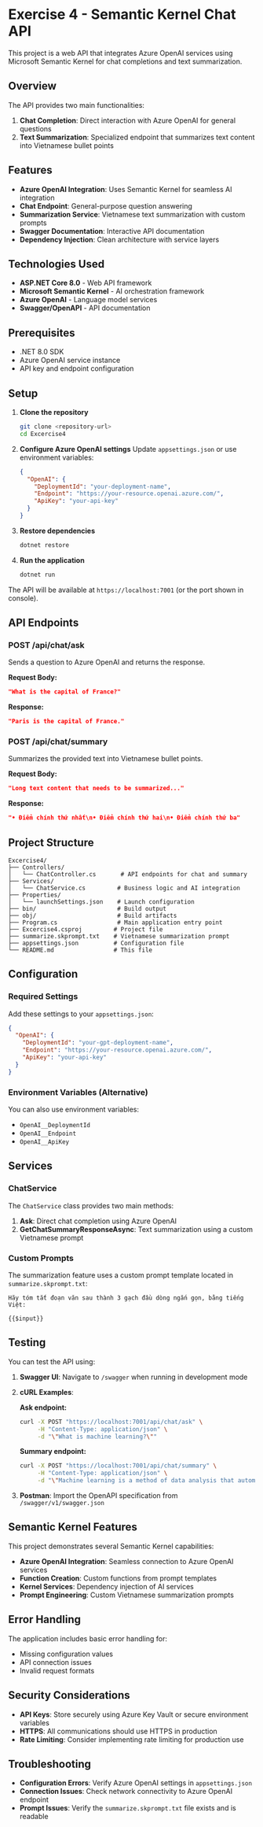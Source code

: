# Exercise 4 - Semantic Kernel Chat API

This project is a web API that integrates Azure OpenAI services using Microsoft Semantic Kernel for chat completions and text summarization.

## Overview

The API provides two main functionalities:
1. **Chat Completion**: Direct interaction with Azure OpenAI for general questions
2. **Text Summarization**: Specialized endpoint that summarizes text content into Vietnamese bullet points

## Features

- **Azure OpenAI Integration**: Uses Semantic Kernel for seamless AI integration
- **Chat Endpoint**: General-purpose question answering
- **Summarization Service**: Vietnamese text summarization with custom prompts
- **Swagger Documentation**: Interactive API documentation
- **Dependency Injection**: Clean architecture with service layers

## Technologies Used

- **ASP.NET Core 8.0** - Web API framework
- **Microsoft Semantic Kernel** - AI orchestration framework
- **Azure OpenAI** - Language model services
- **Swagger/OpenAPI** - API documentation

## Prerequisites

- .NET 8.0 SDK
- Azure OpenAI service instance
- API key and endpoint configuration

## Setup

1. **Clone the repository**
   ```bash
   git clone <repository-url>
   cd Excercise4
   ```

2. **Configure Azure OpenAI settings**
   Update `appsettings.json` or use environment variables:
   ```json
   {
     "OpenAI": {
       "DeploymentId": "your-deployment-name",
       "Endpoint": "https://your-resource.openai.azure.com/",
       "ApiKey": "your-api-key"
     }
   }
   ```

3. **Restore dependencies**
   ```bash
   dotnet restore
   ```

4. **Run the application**
   ```bash
   dotnet run
   ```

The API will be available at `https://localhost:7001` (or the port shown in console).

## API Endpoints

### POST /api/chat/ask
Sends a question to Azure OpenAI and returns the response.

**Request Body:**
```json
"What is the capital of France?"
```

**Response:**
```json
"Paris is the capital of France."
```

### POST /api/chat/summary
Summarizes the provided text into Vietnamese bullet points.

**Request Body:**
```json
"Long text content that needs to be summarized..."
```

**Response:**
```json
"• Điểm chính thứ nhất\n• Điểm chính thứ hai\n• Điểm chính thứ ba"
```

## Project Structure

```
Excercise4/
├── Controllers/
│   └── ChatController.cs       # API endpoints for chat and summary
├── Services/
│   └── ChatService.cs         # Business logic and AI integration
├── Properties/
│   └── launchSettings.json    # Launch configuration
├── bin/                       # Build output
├── obj/                       # Build artifacts
├── Program.cs                 # Main application entry point
├── Excercise4.csproj         # Project file
├── summarize.skprompt.txt    # Vietnamese summarization prompt
├── appsettings.json          # Configuration file
└── README.md                 # This file
```

## Configuration

### Required Settings

Add these settings to your `appsettings.json`:

```json
{
  "OpenAI": {
    "DeploymentId": "your-gpt-deployment-name",
    "Endpoint": "https://your-resource.openai.azure.com/",
    "ApiKey": "your-api-key"
  }
}
```

### Environment Variables (Alternative)

You can also use environment variables:
- `OpenAI__DeploymentId`
- `OpenAI__Endpoint`
- `OpenAI__ApiKey`

## Services

### ChatService

The `ChatService` class provides two main methods:

1. **Ask**: Direct chat completion using Azure OpenAI
2. **GetChatSummaryResponseAsync**: Text summarization using a custom Vietnamese prompt

### Custom Prompts

The summarization feature uses a custom prompt template located in `summarize.skprompt.txt`:
```
Hãy tóm tắt đoạn văn sau thành 3 gạch đầu dòng ngắn gọn, bằng tiếng Việt:

{{$input}}
```

## Testing

You can test the API using:

1. **Swagger UI**: Navigate to `/swagger` when running in development mode
2. **cURL Examples**:
   
   **Ask endpoint:**
   ```bash
   curl -X POST "https://localhost:7001/api/chat/ask" \
        -H "Content-Type: application/json" \
        -d "\"What is machine learning?\""
   ```
   
   **Summary endpoint:**
   ```bash
   curl -X POST "https://localhost:7001/api/chat/summary" \
        -H "Content-Type: application/json" \
        -d "\"Machine learning is a method of data analysis that automates analytical model building...\""
   ```

3. **Postman**: Import the OpenAPI specification from `/swagger/v1/swagger.json`

## Semantic Kernel Features

This project demonstrates several Semantic Kernel capabilities:

- **Azure OpenAI Integration**: Seamless connection to Azure OpenAI services
- **Function Creation**: Custom functions from prompt templates
- **Kernel Services**: Dependency injection of AI services
- **Prompt Engineering**: Custom Vietnamese summarization prompts

## Error Handling

The application includes basic error handling for:
- Missing configuration values
- API connection issues
- Invalid request formats

## Security Considerations

- **API Keys**: Store securely using Azure Key Vault or secure environment variables
- **HTTPS**: All communications should use HTTPS in production
- **Rate Limiting**: Consider implementing rate limiting for production use

## Troubleshooting

- **Configuration Errors**: Verify Azure OpenAI settings in `appsettings.json`
- **Connection Issues**: Check network connectivity to Azure OpenAI endpoint
- **Prompt Issues**: Verify the `summarize.skprompt.txt` file exists and is readable